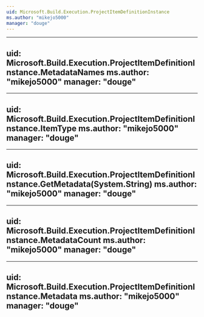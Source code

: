 ```yaml
---
uid: Microsoft.Build.Execution.ProjectItemDefinitionInstance
ms.author: "mikejo5000"
manager: "douge"
---
```


---
uid: Microsoft.Build.Execution.ProjectItemDefinitionInstance.MetadataNames
ms.author: "mikejo5000"
manager: "douge"
---

---
uid: Microsoft.Build.Execution.ProjectItemDefinitionInstance.ItemType
ms.author: "mikejo5000"
manager: "douge"
---

---
uid: Microsoft.Build.Execution.ProjectItemDefinitionInstance.GetMetadata(System.String)
ms.author: "mikejo5000"
manager: "douge"
---

---
uid: Microsoft.Build.Execution.ProjectItemDefinitionInstance.MetadataCount
ms.author: "mikejo5000"
manager: "douge"
---

---
uid: Microsoft.Build.Execution.ProjectItemDefinitionInstance.Metadata
ms.author: "mikejo5000"
manager: "douge"
---
